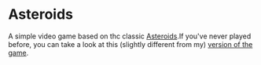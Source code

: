 # Asteroids

A simple video game based on thc classic [Asteroids](https://en.wikipedia.org/wiki/Asteroids_(video_game)).If you've never played before, you can take a look at this (slightly different from my) [version of the game](https://freeasteroids.org/).